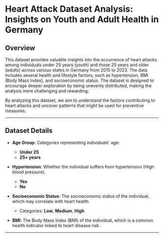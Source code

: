# Heart Attack Dataset Analysis: Insights on Youth and Adult Health in Germany

## Overview

This dataset provides valuable insights into the occurrence of heart attacks among individuals under 25 years (youth) and those 25 years and older (adults) across various states in Germany from 2015 to 2023. The data includes several health and lifestyle factors, such as hypertension, BMI (Body Mass Index), and socioeconomic status. The dataset is designed to encourage deeper exploration by being unevenly distributed, making the analysis more challenging and rewarding.

By analyzing this dataset, we aim to understand the factors contributing to heart attacks and uncover patterns that might be used for preventive measures.

---

## Dataset Details

- **Age Group**: Categories representing individuals' age:
  - **Under 25**
  - **25+ years**
  
- **Hypertension**: Whether the individual suffers from hypertension (High blood pressure).
  - **Yes**
  - **No**
  
- **Socioeconomic Status**: The socioeconomic status of the individual, which may correlate with heart health.
  - Categories: **Low**, **Medium**, **High**
  
- **BMI**: The Body Mass Index (BMI) of the individual, which is a common health indicator linked to heart disease risk.

---

